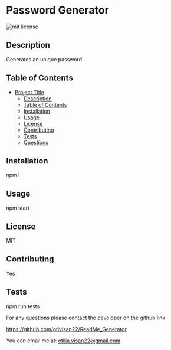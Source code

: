 # Password Generator

  ![mit license](https://img.shields.io/badge/license-MIT-green)
  

## Description 
Generates an unique password 

## Table of Contents

- [Project Title](#project-title)
  - [Description](#description)
  - [Table of Contents](#table-of-contents)
  - [Installation](#installation)
  - [Usage](#usage)
  - [License](#license)
  - [Contributing](#contributing)
  - [Tests](#tests)
  - [Questions](#questions)

## Installation

npm i

## Usage
npm start

## License
MIT

## Contributing
Yes

## Tests
npm run tests

For any questions please contact the developer on the github link 

https://github.com/otivisan22/ReadMe_Generator

You can email me at: otilia.visan22@gmail.com


